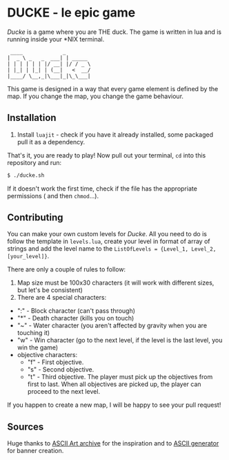 # DUCKE - le epic game

*Ducke* is a game where you are THE duck. The game is written in lua and is running inside your \*NIX terminal.

```
 ____             _
|  _ \ _   _  ___| | _____
| | | | | | |/ __| |/ / _ \
| |_| | |_| | (__|   <  __/
|____/ \__,_|\___|_|\_\___|
```
This game is designed in a way that every game element is defined by the map. If you change the map, you change the game behaviour.

## Installation
1. Install `luajit` - check if you have it already installed, some packaged pull it as a dependency.

That's it, you are ready to play! Now pull out your terminal, `cd` into this repository and run:
```bash
$ ./ducke.sh
```
If it doesn't work the first time, check if the file has the appropriate permissions ( and then `chmod`...).

## Contributing
You can make your own custom levels for *Ducke*. All you need to do is follow the template in `levels.lua`, create your level in format of array of strings and add the level name to the `ListOfLevels = {Level_1, Level_2, [your_level]}`.

There are only a couple of rules to follow:
1. Map size must be 100x30 characters (it will work with different sizes, but let's be consistent)
2. There are 4 special characters:
  * ":" - Block character (can't pass through)
  * "\*" - Death character (kills you on touch)
  * "~" - Water character (you aren't affected by gravity when you are touching it)
  * "w" - Win character (go to the next level, if the level is the last level, you win the game)
  * objective characters:
    * "f" - First objective.
    * "s" - Second objective.
    * "t" - Third objective.
The player must pick up the objectives from first to last. When all objectives are picked up, the player can proceed to the next level.

If you happen to create a new map, I will be happy to see your pull request!

## Sources
Huge thanks to [ASCII Art archive](https://www.asciiart.eu) for the inspiration and to [ASCII generator](https://ascii-generator.site) for banner creation.

